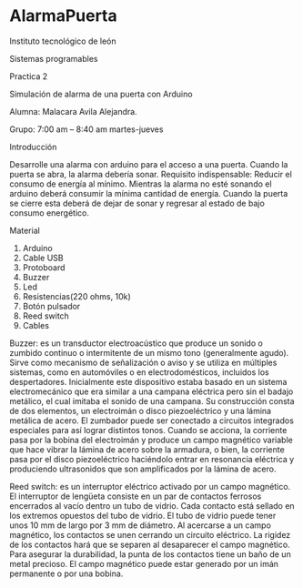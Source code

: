 # AlarmaPuerta
Instituto tecnológico de león 

Sistemas programables 

Practica 2 

Simulación de alarma de una puerta con Arduino 

Alumna: Malacara Avila Alejandra.

Grupo: 7:00 am – 8:40 am martes-jueves 


Introducción

Desarrolle una alarma con arduino para el acceso a una puerta. Cuando la puerta se abra, la alarma debería sonar.
Requisito indispensable: 
Reducir el consumo de energía al mínimo. Mientras la alarma no esté sonando el arduino deberá consumir la mínima cantidad de energía. Cuando la puerta se cierre esta deberá de dejar de sonar y regresar al estado de bajo consumo energético.

Material

1.	Arduino
2.	Cable USB 
3.	Protoboard 
4.	Buzzer
5.	Led
6.	Resistencias(220 ohms, 10k)
7.	Botón pulsador 
8.	Reed switch 
9.	Cables 

Buzzer: es un transductor electroacústico que produce un sonido o zumbido continuo o intermitente de un mismo tono (generalmente agudo). Sirve como mecanismo de señalización o aviso y se utiliza en múltiples sistemas, como en automóviles o en electrodomésticos, incluidos los despertadores.
Inicialmente este dispositivo estaba basado en un sistema electromecánico que era similar a una campana eléctrica pero sin el badajo metálico, el cual imitaba el sonido de una campana.
Su construcción consta de dos elementos, un electroimán o disco piezoeléctrico y una lámina metálica de acero. El zumbador puede ser conectado a circuitos integrados especiales para así lograr distintos tonos.
Cuando se acciona, la corriente pasa por la bobina del electroimán y produce un campo magnético variable que hace vibrar la lámina de acero sobre la armadura, o bien, la corriente pasa por el disco piezoeléctrico haciéndolo entrar en resonancia eléctrica y produciendo ultrasonidos que son amplificados por la lámina de acero.

Reed switch: es un interruptor eléctrico activado por un campo magnético.
El interruptor de lengüeta consiste en un par de contactos ferrosos encerrados al vacío dentro un tubo de vidrio. Cada contacto está sellado en los extremos opuestos del tubo de vidrio. El tubo de vidrio puede tener unos 10 mm de largo por 3 mm de diámetro.
Al acercarse a un campo magnético, los contactos se unen cerrando un circuito eléctrico. La rigidez de los contactos hará que se separen al desaparecer el campo magnético. Para asegurar la durabilidad, la punta de los contactos tiene un baño de un metal precioso.
El campo magnético puede estar generado por un imán permanente o por una bobina.



